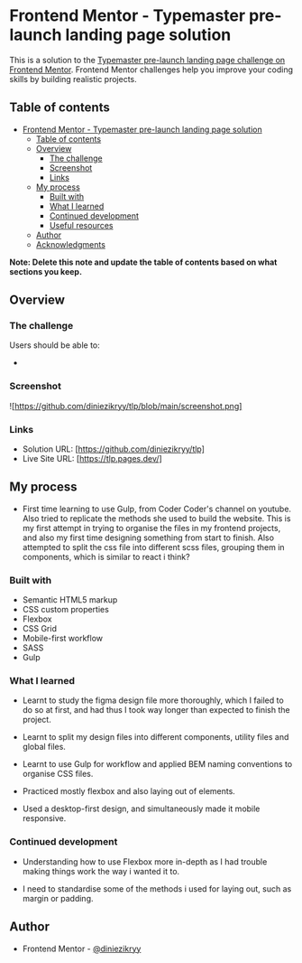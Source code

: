 # Frontend Mentor - Typemaster pre-launch landing page solution

This is a solution to the [Typemaster pre-launch landing page challenge on Frontend Mentor](). Frontend Mentor challenges help you improve your coding skills by building realistic projects.

## Table of contents

- [Frontend Mentor - Typemaster pre-launch landing page solution](#frontend-mentor---typemaster-pre-launch-landing-page-solution)
  - [Table of contents](#table-of-contents)
  - [Overview](#overview)
    - [The challenge](#the-challenge)
    - [Screenshot](#screenshot)
    - [Links](#links)
  - [My process](#my-process)
    - [Built with](#built-with)
    - [What I learned](#what-i-learned)
    - [Continued development](#continued-development)
    - [Useful resources](#useful-resources)
  - [Author](#author)
  - [Acknowledgments](#acknowledgments)

**Note: Delete this note and update the table of contents based on what sections you keep.**

## Overview

### The challenge

Users should be able to:

-

### Screenshot

![https://github.com/diniezikryy/tlp/blob/main/screenshot.png]

### Links

- Solution URL: [https://github.com/diniezikryy/tlp]
- Live Site URL: [https://tlp.pages.dev/]

## My process

- First time learning to use Gulp, from Coder Coder's channel on youtube. Also tried to replicate the methods she used to build the website. This is my first attempt in trying to organise the files in my frontend projects, and also my first time designing something from start to finish. Also attempted to split the css file into different scss files, grouping them in components, which is similar to react i think?

### Built with

- Semantic HTML5 markup
- CSS custom properties
- Flexbox
- CSS Grid
- Mobile-first workflow
- SASS
- Gulp

### What I learned

- Learnt to study the figma design file more thoroughly, which I failed to do so at first, and had thus I took way longer than expected to finish the project.

- Learnt to split my design files into different components, utility files and global files.

- Learnt to use Gulp for workflow and applied BEM naming conventions to organise CSS files.

- Practiced mostly flexbox and also laying out of elements.

- Used a desktop-first design, and simultaneously made it mobile responsive.

### Continued development

- Understanding how to use Flexbox more in-depth as I had trouble making things work the way i wanted it to.

- I need to standardise some of the methods i used for laying out, such as margin or padding.

## Author

- Frontend Mentor - [@diniezikryy](https://www.frontendmentor.io/profile/diniezikryy)
